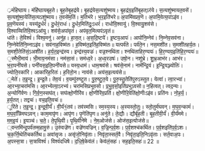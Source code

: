 

  
्रमं॑हिष्ठाय। मंहि॑ष्ठायबृह॒ते। बृ॒ह॒तेबृ॒हद्र॑ये। बृ॒हद्र॑येस॒त्यशु॑ष्माय। बृ॒हद्र॑य॒इति॑बृ॒हत्ऽर॑ये। स॒त्यशु॑ष्मायत॒वसे॑। स॒त्यशु॑ष्मा॒येति॑स॒त्यऽशु॑ष्माय। त॒वसे॑म॒तिं। म॒तिभ॑रे। भ॒र॒इति॑भरे॥ अ॒पामि॑वप्रव॒णॆ। अ॒पामि॒वेत्य॒पांऽइ॑व। प्र॒व॒णॆयस्य॑। यस्य॑दु॒र्धरं॑। दु॒र्धरं॒राधः॑। दु॒र्धर॒मिति॑दुः॒ऽधरं॑। राधो॑वि॒श्वायु॑। वि॒श्वायु॒शव॑से। वि॒श्वाय्विति॑वि॒श्वऽआ॑यु। शव॑से॒अपा॑वृतं। अप॑वृत॒मित्यप॑ऽवृतं॥  
धा॑ते। ते॒विश्वं॑। विश्व॒मनु॑। अनु॑ह। हा॒स॒त्। अ॒स॒दि॒ष्टये॑। इ॒ष्टय॒आपः॑। आपो॑नि॒म्नेव॑। नि॒म्नेव॒सव॑ना। नि॒म्नेवेति॑नि॒म्नाऽइ॑व। सव॑नाह॒विष्म॑तः। ह॒विष्म॑त॒इति॑ह॒विष्म॑तः॥ यत्पर्व॑ते। पर्व॑ते॒न। नस॒मशी॑त। स॒मशी॑तहर्य॒तः। स॒मशी॒तेति॑सं॒ऽअशी॑त। ह॒र्य॒त॒इन्द्र॑स्य। इन्द्र॑स्य॒वज्रः॑। वज्र॒श्नथि॑ता। श्नथि॑ताहिर॒ण्ययः॑। हि॒र॒ण्यय॒इति॑हि॒र॒ण्ययः॑॥  
॒स्मैभी॒माय॑। भी॒माय॒नम॑सा। नम॑सा॒सं। सम॑ध्व॒रे। अ॒ध्व॒रउषः॑। उषो॒न। नशु॑भ्रे। शु॒भ्र॒आभ॑र। आभ॑र। भ॒रा॒पनी॑यसे। पनी॑यस॒इति॒पनी॑यसे॥ यस्य॒धाम॑। धाम॒श्रव॑से। श्रव॑से॒नाम॑। नामे॑न्द्रि॒यं। इ॒न्द्रि॒यञ्ज्योतिः॑। ज्योति॒रका॑रि। आका॑रिह॒रितः॑। ह॒रितो॒न। नाय॑से। अय॑स॒इत्यय॑से॥  
॒मेते॑। त॒इ॒न्द्र॒। इ॒न्द्र॒ते। तेव॒यं। व॒यम्पु॑रुष्टुत। पु॒रु॒ष्टु॒त॒ये। पु॒रु॒स्तु॒तेति॑पुरुऽस्तुत। येत्वा॑। त्वा॒रभ्या॑। आ॒रभ्या॒चरा॑मसि। आ॒रभ्येत्या॒ऽरभ्य॑। चरा॑मसिप्रभूवसो। प्र॒भु॒व॒सो॒इति॑प्रभुऽवसो॥ न॒हित्वत्। त्वद॒न्यः। अ॒न्योगि॑र्वणः। गि॒र्व॒ण॒स्सघ॑त्। सघ॑त्क्षो॒णीरि॑व। क्षो॒णीरि॑व॒प्रति॑। क्षो॒णीरि॒वेति॑क्षो॒णीःऽइ॑व। प्रति॑नः। नो॒ह॒र्य॒। ह॒र्य॒तत्। तद्वचः॑। वच॒इति॒वचः॑॥  
ूरि॑ते। त॒इ॒न्द्र॒। इ॒न्द्र॒वी॒र्यं॑। वी॒र्यं१॒॑तव॑। तव॑स्मसि। स्म॒स्य॒स्य। अ॒स्यस्तो॒तुः। स्तो॒तुर्म॑घवन्। म॒घ॒व॒न्कामं॑। म॒घ॒व॒न्निि॑मघऽवन्। काम॒मापृ॑ण। आपृ॑ण। पृ॒णॆति॑पृण॥ अनु॑ते। ते॒द्यौः। द्यौर्बृ॑ह॒ती। बृ॒ह॒तीवी॒र्यं॑। वी॒र्यं॑ममे। म॒म॒इ॒यं। इ॒यञ्च॑। च॒ते॒। ते॒पृ॒थि॒वी। पृ॒थि॒वीने॑मे । ने॒म॒ओज॑से। ओज॑स॒इत्योज॑से॥  
्वन्तमि॑न्द्र॒पर्व॑तम्म॒हामु॒रुं। उ॒रुंवज्रे॑ण। वज्रे॑णवज्रिन्। व॒ज्रि॒न्प॒र्व॒शः। प॒र्व॒शश्च॑कर्थित। प॒र्व॒शइति॑प॒र्व॒ऽशः। च॒क॒र्त्ति॒थेति॑चकर्तिथ॥ अवा॑सृजः। असृ॑जो॒निवृ॑ताः। निवृ॑ता॒स्सर्त॒वै। निवृ॑ता॒इति॒निऽवृ॑ताः। सर्त॒वाअ॒पः। अ॒पस्स॒त्रा। स॒त्राविश्वं॑। विश्वं॑दधिषे। द॒धि॒षे॒केव॑लं। केव॑लं॒सहः॑। सह॒इति॒सहः॑॥ 22 ॥  
